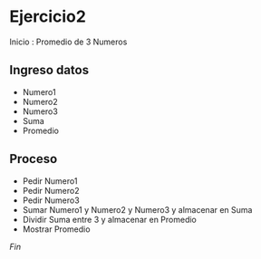 # Ejercicio2

Inicio : Promedio de 3 Numeros

## Ingreso datos
- Numero1
- Numero2
- Numero3
- Suma
- Promedio

## Proceso

- Pedir Numero1
- Pedir Numero2
- Pedir Numero3
- Sumar Numero1 y Numero2 y Numero3 y almacenar en Suma
- Dividir Suma entre 3 y almacenar en Promedio
- Mostrar Promedio

*Fin*